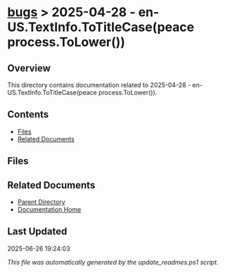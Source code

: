 # [bugs](../) > 2025-04-28 - en-US.TextInfo.ToTitleCase(peace process.ToLower())

## Overview
This directory contains documentation related to 2025-04-28 - en-US.TextInfo.ToTitleCase(peace process.ToLower()).

## Contents

<!-- toc -->

- [Files](#files)
- [Related Documents](#related-documents)

## Files

<!-- files list will be auto-generated by Docsify -->

## Related Documents

- [Parent Directory](../)
- [Documentation Home](../../)

## Last Updated

2025-06-26 19:24:03

*This file was automatically generated by the update_readmes.ps1 script.*
